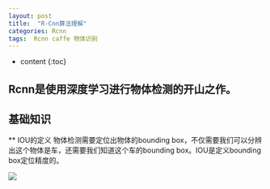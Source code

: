 ```yaml
---
layout: post
title:  "R-Cnn算法理解"
categories: Rcnn
tags:  Rcnn caffe 物体识别
---
```


* content
{:toc}

## Rcnn是使用深度学习进行物体检测的开山之作。




## 基础知识
** IOU的定义
物体检测需要定位出物体的bounding box，不仅需要我们可以分辨出这个物体是车，还需要我们知道这个车的bounding box。IOU是定义bounding box定位精度的。

![](http://img.blog.csdn.net/20160314191626423)

